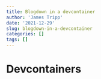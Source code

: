 ```yaml
---
title: Blogdown in a devcontainer
author: 'James Tripp'
date: '2021-12-29'
slug: blogdown-in-a-devcontainer
categories: []
tags: []
---
```


# Devcontainers

